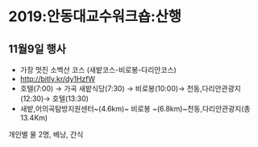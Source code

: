 # 2019:안동대교수워크숍:산행
##  11월9일 행사

* 가장 멋진 소백산 코스 (새밭코스-비로봉-다리안코스)
* http://bitly.kr/dy1HzfW
* 호텔(7:00) → 가곡 새밭식당(7:30) → 비로봉(10:00)→ 천동,다리안관광지(12:30)→ 호텔(13:30)
* 새밭,어의곡탐방지원센터~(4.6km)~ 비로봉 ~(6.8km)~천동,다리안관광지(총 13.4Km) 

개인별 물 2명, 베낭, 간식
